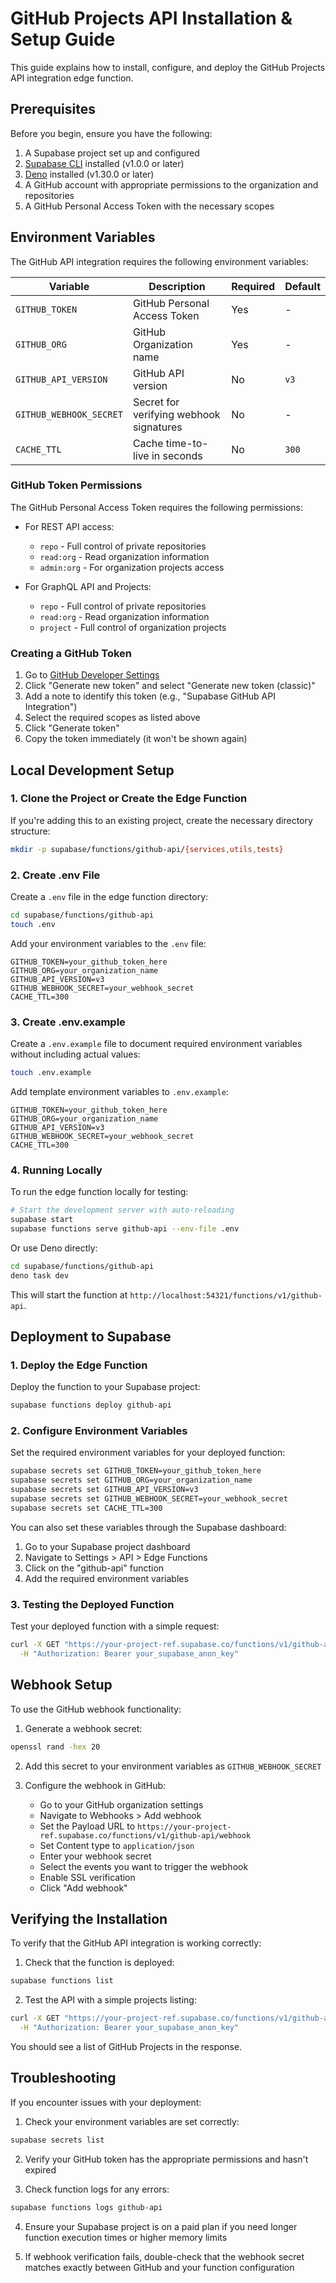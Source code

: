# GitHub Projects API Installation & Setup Guide

This guide explains how to install, configure, and deploy the GitHub Projects API integration edge function.

## Prerequisites

Before you begin, ensure you have the following:

1. A Supabase project set up and configured
2. [Supabase CLI](https://supabase.com/docs/guides/cli) installed (v1.0.0 or later)
3. [Deno](https://deno.land/) installed (v1.30.0 or later)
4. A GitHub account with appropriate permissions to the organization and repositories
5. A GitHub Personal Access Token with the necessary scopes

## Environment Variables

The GitHub API integration requires the following environment variables:

| Variable | Description | Required | Default |
|----------|-------------|----------|---------|
| `GITHUB_TOKEN` | GitHub Personal Access Token | Yes | - |
| `GITHUB_ORG` | GitHub Organization name | Yes | - |
| `GITHUB_API_VERSION` | GitHub API version | No | `v3` |
| `GITHUB_WEBHOOK_SECRET` | Secret for verifying webhook signatures | No | - |
| `CACHE_TTL` | Cache time-to-live in seconds | No | `300` |

### GitHub Token Permissions

The GitHub Personal Access Token requires the following permissions:

- For REST API access:
  - `repo` - Full control of private repositories
  - `read:org` - Read organization information
  - `admin:org` - For organization projects access

- For GraphQL API and Projects:
  - `repo` - Full control of private repositories
  - `read:org` - Read organization information
  - `project` - Full control of organization projects

### Creating a GitHub Token

1. Go to [GitHub Developer Settings](https://github.com/settings/tokens)
2. Click "Generate new token" and select "Generate new token (classic)"
3. Add a note to identify this token (e.g., "Supabase GitHub API Integration")
4. Select the required scopes as listed above
5. Click "Generate token"
6. Copy the token immediately (it won't be shown again)

## Local Development Setup

### 1. Clone the Project or Create the Edge Function

If you're adding this to an existing project, create the necessary directory structure:

```bash
mkdir -p supabase/functions/github-api/{services,utils,tests}
```

### 2. Create .env File

Create a `.env` file in the edge function directory:

```bash
cd supabase/functions/github-api
touch .env
```

Add your environment variables to the `.env` file:

```
GITHUB_TOKEN=your_github_token_here
GITHUB_ORG=your_organization_name
GITHUB_API_VERSION=v3
GITHUB_WEBHOOK_SECRET=your_webhook_secret
CACHE_TTL=300
```

### 3. Create .env.example

Create a `.env.example` file to document required environment variables without including actual values:

```bash
touch .env.example
```

Add template environment variables to `.env.example`:

```
GITHUB_TOKEN=your_github_token_here
GITHUB_ORG=your_organization_name
GITHUB_API_VERSION=v3
GITHUB_WEBHOOK_SECRET=your_webhook_secret
CACHE_TTL=300
```

### 4. Running Locally

To run the edge function locally for testing:

```bash
# Start the development server with auto-reloading
supabase start
supabase functions serve github-api --env-file .env
```

Or use Deno directly:

```bash
cd supabase/functions/github-api
deno task dev
```

This will start the function at `http://localhost:54321/functions/v1/github-api`.

## Deployment to Supabase

### 1. Deploy the Edge Function

Deploy the function to your Supabase project:

```bash
supabase functions deploy github-api
```

### 2. Configure Environment Variables

Set the required environment variables for your deployed function:

```bash
supabase secrets set GITHUB_TOKEN=your_github_token_here
supabase secrets set GITHUB_ORG=your_organization_name
supabase secrets set GITHUB_API_VERSION=v3
supabase secrets set GITHUB_WEBHOOK_SECRET=your_webhook_secret
supabase secrets set CACHE_TTL=300
```

You can also set these variables through the Supabase dashboard:

1. Go to your Supabase project dashboard
2. Navigate to Settings > API > Edge Functions
3. Click on the "github-api" function
4. Add the required environment variables

### 3. Testing the Deployed Function

Test your deployed function with a simple request:

```bash
curl -X GET "https://your-project-ref.supabase.co/functions/v1/github-api/projects" \
  -H "Authorization: Bearer your_supabase_anon_key"
```

## Webhook Setup

To use the GitHub webhook functionality:

1. Generate a webhook secret:

```bash
openssl rand -hex 20
```

2. Add this secret to your environment variables as `GITHUB_WEBHOOK_SECRET`

3. Configure the webhook in GitHub:
   - Go to your GitHub organization settings
   - Navigate to Webhooks > Add webhook
   - Set the Payload URL to `https://your-project-ref.supabase.co/functions/v1/github-api/webhook`
   - Set Content type to `application/json`
   - Enter your webhook secret
   - Select the events you want to trigger the webhook
   - Enable SSL verification
   - Click "Add webhook"

## Verifying the Installation

To verify that the GitHub API integration is working correctly:

1. Check that the function is deployed:

```bash
supabase functions list
```

2. Test the API with a simple projects listing:

```bash
curl -X GET "https://your-project-ref.supabase.co/functions/v1/github-api/projects" \
  -H "Authorization: Bearer your_supabase_anon_key"
```

You should see a list of GitHub Projects in the response.

## Troubleshooting

If you encounter issues with your deployment:

1. Check your environment variables are set correctly:

```bash
supabase secrets list
```

2. Verify your GitHub token has the appropriate permissions and hasn't expired

3. Check function logs for any errors:

```bash
supabase functions logs github-api
```

4. Ensure your Supabase project is on a paid plan if you need longer function execution times or higher memory limits

5. If webhook verification fails, double-check that the webhook secret matches exactly between GitHub and your function configuration